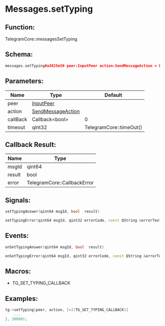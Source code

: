 # Messages.setTyping

## Function:

TelegramCore::messagesSetTyping

## Schema:

```c++
messages.setTyping#a3825e50 peer:InputPeer action:SendMessageAction = Bool;
```
## Parameters:

|Name|Type|Default|
|----|----|-------|
|peer|[InputPeer](../../types/inputpeer.md)||
|action|[SendMessageAction](../../types/sendmessageaction.md)||
|callBack|Callback&lt;bool&gt;|0|
|timeout|qint32|TelegramCore::timeOut()|

## Callback Result:

|Name|Type|
|----|----|
|msgId|qint64|
|result|bool|
|error|TelegramCore::CallbackError|

## Signals:

```c++
setTypingAnswer(qint64 msgId, bool  result)
```
```c++
setTypingError(qint64 msgId, qint32 errorCode, const QString &errorText)
```

## Events:

```c++
onSetTypingAnswer(qint64 msgId, bool  result)
```
```c++
onSetTypingError(qint64 msgId, qint32 errorCode, const QString &errorText)
```

## Macros:

* TG_SET_TYPING_CALLBACK

## Examples:

```c++
tg->setTyping(peer, action, [=](TG_SET_TYPING_CALLBACK){
    ...
}, 30000);
```
